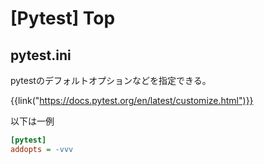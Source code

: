 # [Pytest] Top


pytest.ini
----------

pytestのデフォルトオプションなどを指定できる。

{{link("https://docs.pytest.org/en/latest/customize.html")}}

以下は一例

```ini
[pytest]
addopts = -vvv
```
